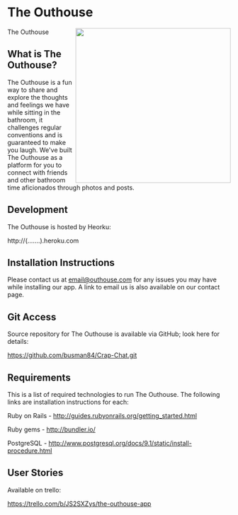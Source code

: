 # The Outhouse 
<img src="http://vignette4.wikia.nocookie.net/theregularshow/images/6/6f/S6E13.058_Rigby_Leaves_the_Outhouse.png/revision/latest?cb=20150201041300" align="right" width="350px"  />
The Outhouse



What is The Outhouse?
------------------

The Outhouse is a fun way to share and explore the thoughts and feelings we have while sitting in the bathroom, it challenges regular conventions and is guaranteed to make you laugh. We've built The Outhouse as a platform for you to connect with friends and other bathroom time aficionados through photos and posts. 

Development
-----------

The Outhouse is hosted by Heorku:

  http://(.......).heroku.com

Installation Instructions
-------------

Please contact us at <email@outhouse.com> for any issues you may have while installing our app. A link to email us is also available on our contact page.

Git Access
----------

Source repository for The Outhouse is available via GitHub; look here for details:

  https://github.com/busman84/Crap-Chat.git

Requirements
-------------------

This is a list of required technologies to run The Outhouse. The following links are installation instructions for each:
 
 Ruby on Rails - http://guides.rubyonrails.org/getting_started.html
 
 Ruby gems - http://bundler.io/
 
 PostgreSQL - http://www.postgresql.org/docs/9.1/static/install-procedure.html

User Stories
------------

Available on trello:

https://trello.com/b/JS2SXZys/the-outhouse-app
